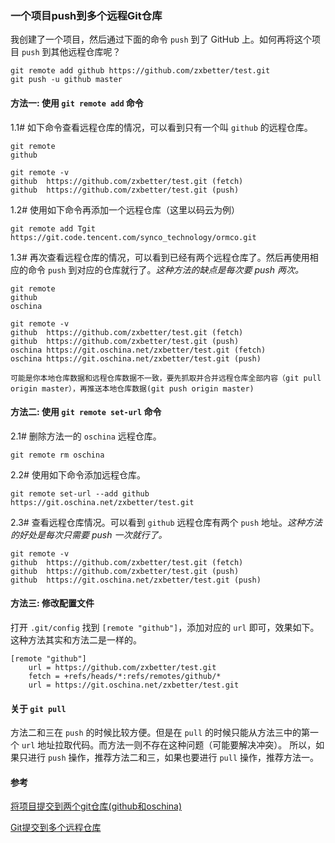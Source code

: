 ### 一个项目push到多个远程Git仓库

我创建了一个项目，然后通过下面的命令 `push` 到了 GitHub 上。如何再将这个项目 `push` 到其他远程仓库呢？

```shell
git remote add github https://github.com/zxbetter/test.git
git push -u github master
```

#### 方法一: 使用 `git remote add` 命令

1.1# 如下命令查看远程仓库的情况，可以看到只有一个叫 `github` 的远程仓库。

```shell
git remote
github

git remote -v
github  https://github.com/zxbetter/test.git (fetch)
github  https://github.com/zxbetter/test.git (push)
```

1.2# 使用如下命令再添加一个远程仓库（这里以码云为例）

```shell
git remote add Tgit https://git.code.tencent.com/synco_technology/ormco.git
```

1.3# 再次查看远程仓库的情况，可以看到已经有两个远程仓库了。然后再使用相应的命令 `push` 到对应的仓库就行了。*这种方法的缺点是每次要 push 两次。*

```shell
git remote
github
oschina

git remote -v
github  https://github.com/zxbetter/test.git (fetch)
github  https://github.com/zxbetter/test.git (push)
oschina https://git.oschina.net/zxbetter/test.git (fetch)
oschina https://git.oschina.net/zxbetter/test.git (push)

可能是你本地仓库数据和远程仓库数据不一致，要先抓取并合并远程仓库全部内容（git pull origin master），再推送本地仓库数据(git push origin master)
```

#### 方法二: 使用 `git remote set-url` 命令

2.1# 删除方法一的 `oschina` 远程仓库。

```shell
git remote rm oschina
```

2.2# 使用如下命令添加远程仓库。

```shell
git remote set-url --add github https://git.oschina.net/zxbetter/test.git
```

2.3# 查看远程仓库情况。可以看到 `github` 远程仓库有两个 `push` 地址。*这种方法的好处是每次只需要 push 一次就行了。*

```shell
git remote -v
github  https://github.com/zxbetter/test.git (fetch)
github  https://github.com/zxbetter/test.git (push)
github  https://git.oschina.net/zxbetter/test.git (push)
```

#### 方法三: 修改配置文件

打开 `.git/config` 找到 `[remote "github"]`，添加对应的 `url` 即可，效果如下。这种方法其实和方法二是一样的。

```shell
[remote "github"]
    url = https://github.com/zxbetter/test.git
    fetch = +refs/heads/*:refs/remotes/github/*
    url = https://git.oschina.net/zxbetter/test.git
```

#### 关于 `git pull`

方法二和三在 `push` 的时候比较方便。但是在 `pull` 的时候只能从方法三中的第一个 `url` 地址拉取代码。而方法一则不存在这种问题（可能要解决冲突）。
所以，如果只进行 `push` 操作，推荐方法二和三，如果也要进行 `pull` 操作，推荐方法一。

#### 参考

[将项目提交到两个git仓库(github和oschina)](http://feitianbenyue.iteye.com/blog/2376791)

[Git提交到多个远程仓库](http://blog.csdn.net/isea533/article/details/41382699)